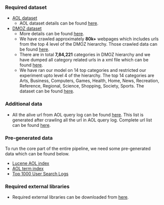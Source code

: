 ### Required dataset

* [AOL dataset](https://drive.google.com/a/virginia.edu/file/d/0B8ZGlkqDw7hFenhocnpLZkQ0am8/view?usp=sharing)
  * AOL dataset details can be found [here](http://www.researchpipeline.com/mediawiki/index.php?title=AOL_Search_Query_Logs).
* [DMOZ dataset](http://rdf.dmoz.org/)
  * More details can be found [here](https://www.dmoz.org/help/getdata.html).
  * We have crawled approximately **80k+** webpages which includes urls from the top 4 level of the DMOZ hierarchy. Those crawled data can be found [here](https://drive.google.com/a/virginia.edu/file/d/0B8ZGlkqDw7hFT0RIZjBDZjFvalU/view?usp=sharing).
  * There are in total **7,84,221** categories in DMOZ hierarchy and we have dumped all category related urls in a xml file which can be found [here](https://drive.google.com/a/virginia.edu/file/d/0B8ZGlkqDw7hFcVg5VVZ0Tzc3Smc/view?usp=sharing).
  * We have ran our model on 14 top categories and restricted our experiment upto level 4 of the hierarchy. The top 14 categories are Arts, Business, Computers, Games, Health, Home, News, Recreation, Reference, Regional, Science, Shopping, Society, Sports. The dataset can be found [here](https://drive.google.com/a/virginia.edu/file/d/0B8ZGlkqDw7hFcjlvNk5iNnc1djA/view?usp=sharing).

### Additional data

* All the alive url from AOL query log can be found [here](https://drive.google.com/a/virginia.edu/file/d/0B8ZGlkqDw7hFSkpBRlZNTUJ6MVU/view?usp=sharing). This list is generated after crawling all the url in AOL query log. Complete url list can be found [here](https://drive.google.com/a/virginia.edu/file/d/0B8ZGlkqDw7hFNkc0c0p1OVF2YTA/view?usp=sharing).

### Pre-generated data

To run the core part of the entire pipeline, we need some pre-generated data which can be found below.
* [Lucene AOL index](https://drive.google.com/a/virginia.edu/file/d/0B8ZGlkqDw7hFMGZkVF9FSUtqMW8/view?usp=sharing)
* [AOL term index](https://drive.google.com/a/virginia.edu/file/d/0B8ZGlkqDw7hFU09hcHFwZGdPUnM/view?usp=sharing)
* [Top 1000 User Search Logs](https://drive.google.com/a/virginia.edu/file/d/0B8ZGlkqDw7hFWXp1Uzl2TUNfMzA/view?usp=sharing)

### Required external libraries

* Required external libraries can be downloaded from [here](https://drive.google.com/a/virginia.edu/file/d/0B8ZGlkqDw7hFMHc1SUZla1dUaWc/view?usp=sharing).

